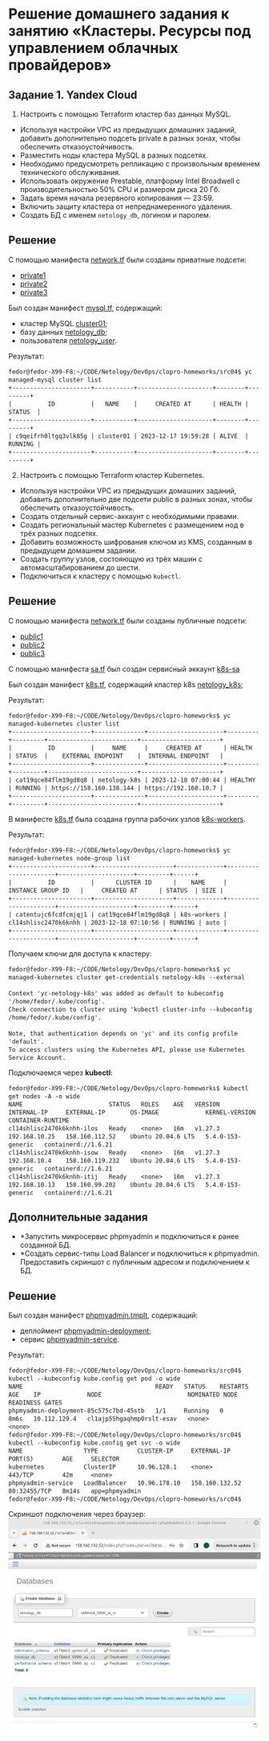 # Решение домашнего задания к занятию «Кластеры. Ресурсы под управлением облачных провайдеров»

## Задание 1. Yandex Cloud

1. Настроить с помощью Terraform кластер баз данных MySQL.

 - Используя настройки VPC из предыдущих домашних заданий, добавить дополнительно подсеть private в разных зонах, чтобы обеспечить отказоустойчивость. 
 - Разместить ноды кластера MySQL в разных подсетях.
 - Необходимо предусмотреть репликацию с произвольным временем технического обслуживания.
 - Использовать окружение Prestable, платформу Intel Broadwell с производительностью 50% CPU и размером диска 20 Гб.
 - Задать время начала резервного копирования — 23:59.
 - Включить защиту кластера от непреднамеренного удаления.
 - Создать БД с именем `netology_db`, логином и паролем.

## Решение

С помощью манифеста [network.tf](src04/network.tf) были созданы приватные подсети:
- [private1](https://github.com/fedor-metsger/clopro-homeworks/blob/ab8775981c81a8cdee798b2e739953665b378595/src04/network.tf#L33)
- [private2](https://github.com/fedor-metsger/clopro-homeworks/blob/ab8775981c81a8cdee798b2e739953665b378595/src04/network.tf#L38)
- [private3](https://github.com/fedor-metsger/clopro-homeworks/blob/ab8775981c81a8cdee798b2e739953665b378595/src04/network.tf#L43)

Был создан манифест [mysql.tf](src04/mysql.tf), содержащий:
- кластер MySQL [cluster01](https://github.com/fedor-metsger/clopro-homeworks/blob/ab8775981c81a8cdee798b2e739953665b378595/src04/mysql.tf#L2);
- базу данных [netology_db](https://github.com/fedor-metsger/clopro-homeworks/blob/ab8775981c81a8cdee798b2e739953665b378595/src04/mysql.tf#L42);
- пользователя [netology_user](https://github.com/fedor-metsger/clopro-homeworks/blob/ab8775981c81a8cdee798b2e739953665b378595/src04/mysql.tf#L47).

Результат:
```
fedor@fedor-X99-F8:~/CODE/Netology/DevOps/clopro-homeworks/src04$ yc managed-mysql cluster list
+----------------------+-----------+---------------------+--------+---------+
|          ID          |   NAME    |     CREATED AT      | HEALTH | STATUS  |
+----------------------+-----------+---------------------+--------+---------+
| c9qeifrh0ltgq3vlk85g | cluster01 | 2023-12-17 19:59:28 | ALIVE  | RUNNING |
+----------------------+-----------+---------------------+--------+---------+
```

2. Настроить с помощью Terraform кластер Kubernetes.

 - Используя настройки VPC из предыдущих домашних заданий, добавить дополнительно две подсети public в разных зонах, чтобы обеспечить отказоустойчивость.
 - Создать отдельный сервис-аккаунт с необходимыми правами. 
 - Создать региональный мастер Kubernetes с размещением нод в трёх разных подсетях.
 - Добавить возможность шифрования ключом из KMS, созданным в предыдущем домашнем задании.
 - Создать группу узлов, состояющую из трёх машин с автомасштабированием до шести.
 - Подключиться к кластеру с помощью `kubectl`.

## Решение

С помощью манифеста [network.tf](src04/network.tf) были созданы публичные подсети:
- [public1](https://github.com/fedor-metsger/clopro-homeworks/blob/ab8775981c81a8cdee798b2e739953665b378595/src04/network.tf#L11)
- [public2](https://github.com/fedor-metsger/clopro-homeworks/blob/ab8775981c81a8cdee798b2e739953665b378595/src04/network.tf#L16)
- [public3](https://github.com/fedor-metsger/clopro-homeworks/blob/ab8775981c81a8cdee798b2e739953665b378595/src04/network.tf#L21)

С помощью манифеста [sa.tf](src04/sa.tf) был создан сервисный эккаунт [k8s-sa](https://github.com/fedor-metsger/clopro-homeworks/blob/ab8775981c81a8cdee798b2e739953665b378595/src04/sa.tf#L3)

Был создан манифест [k8s.tf](src04/k8s.tf), содержащий кластер k8s [netology_k8s](https://github.com/fedor-metsger/clopro-homeworks/blob/ab8775981c81a8cdee798b2e739953665b378595/src04/k8s.tf#L3);

Результат:
```
fedor@fedor-X99-F8:~/CODE/Netology/DevOps/clopro-homeworks$ yc managed-kubernetes cluster list
+----------------------+--------------+---------------------+---------+---------+-------------------------+----------------------+
|          ID          |     NAME     |     CREATED AT      | HEALTH  | STATUS  |    EXTERNAL ENDPOINT    |  INTERNAL ENDPOINT   |
+----------------------+--------------+---------------------+---------+---------+-------------------------+----------------------+
| cat19qce84flm19gd8q8 | netology-k8s | 2023-12-18 07:00:44 | HEALTHY | RUNNING | https://158.160.138.144 | https://192.168.10.7 |
+----------------------+--------------+---------------------+---------+---------+-------------------------+----------------------+
```

В манифесте [k8s.tf](src04/k8s.tf) была создана группа рабочих узлов [k8s-workers](https://github.com/fedor-metsger/clopro-homeworks/blob/ab8775981c81a8cdee798b2e739953665b378595/src04/k8s.tf#L44).

Результат:
```
fedor@fedor-X99-F8:~/CODE/Netology/DevOps/clopro-homeworks$ yc managed-kubernetes node-group list
+----------------------+----------------------+-------------+----------------------+---------------------+---------+------+
|          ID          |      CLUSTER ID      |    NAME     |  INSTANCE GROUP ID   |     CREATED AT      | STATUS  | SIZE |
+----------------------+----------------------+-------------+----------------------+---------------------+---------+------+
| catentujc6fcdfcmjqj1 | cat19qce84flm19gd8q8 | k8s-workers | cl14shlisc2470k6knhh | 2023-12-18 07:10:56 | RUNNING | auto |
+----------------------+----------------------+-------------+----------------------+---------------------+---------+------+
```

Получаем ключи для доступа к кластеру:
```
fedor@fedor-X99-F8:~/CODE/Netology/DevOps/clopro-homeworks$ yc managed-kubernetes cluster get-credentials netology-k8s --external

Context 'yc-netology-k8s' was added as default to kubeconfig '/home/fedor/.kube/config'.
Check connection to cluster using 'kubectl cluster-info --kubeconfig /home/fedor/.kube/config'.

Note, that authentication depends on 'yc' and its config profile 'default'.
To access clusters using the Kubernetes API, please use Kubernetes Service Account.
```

Подключаемся через **kubectl**:
```
fedor@fedor-X99-F8:~/CODE/Netology/DevOps/clopro-homeworks$ kubectl get nodes -A -o wide
NAME                        STATUS   ROLES    AGE   VERSION   INTERNAL-IP     EXTERNAL-IP       OS-IMAGE             KERNEL-VERSION      CONTAINER-RUNTIME
cl14shlisc2470k6knhh-ilos   Ready    <none>   16m   v1.27.3   192.168.10.25   158.160.112.52    Ubuntu 20.04.6 LTS   5.4.0-153-generic   containerd://1.6.21
cl14shlisc2470k6knhh-isow   Ready    <none>   16m   v1.27.3   192.168.10.4    158.160.119.232   Ubuntu 20.04.6 LTS   5.4.0-153-generic   containerd://1.6.21
cl14shlisc2470k6knhh-itij   Ready    <none>   16m   v1.27.3   192.168.10.13   158.160.99.202    Ubuntu 20.04.6 LTS   5.4.0-153-generic   containerd://1.6.21
```

## Дополнительные задания

 - *Запустить микросервис phpmyadmin и подключиться к ранее созданной БД.
 - *Создать сервис-типы Load Balancer и подключиться к phpmyadmin. Предоставить скриншот с публичным адресом и подключением к БД.

## Решение

Был создан манифест [phpmyadmin.tmplt](src04/phpmyadmin.tmplt), содержащий:
- деплоймент [phpmyadmin-deployment](https://github.com/fedor-metsger/clopro-homeworks/blob/ab8775981c81a8cdee798b2e739953665b378595/src04/phpmyadmin.tmplt#L5);
- сервис [phpmyadmin-service](https://github.com/fedor-metsger/clopro-homeworks/blob/ab8775981c81a8cdee798b2e739953665b378595/src04/phpmyadmin.tmplt#L39).

Результат:
```
fedor@fedor-X99-F8:~/CODE/Netology/DevOps/clopro-homeworks/src04$ kubectl --kubeconfig kube.config get pod -o wide
NAME                                     READY   STATUS    RESTARTS   AGE    IP             NODE                        NOMINATED NODE   READINESS GATES
phpmyadmin-deployment-85c575c7bd-45stb   1/1     Running   0          8m6s   10.112.129.4   cl1ajp55hgaqhmp0rslt-esav   <none>           <none>
fedor@fedor-X99-F8:~/CODE/Netology/DevOps/clopro-homeworks/src04$ kubectl --kubeconfig kube.config get svc -o wide
NAME                 TYPE           CLUSTER-IP     EXTERNAL-IP      PORT(S)        AGE     SELECTOR
kubernetes           ClusterIP      10.96.128.1    <none>           443/TCP        42m     <none>
phpmyadmin-service   LoadBalancer   10.96.178.10   158.160.132.52   80:32455/TCP   8m14s   app=phpmyadmin
fedor@fedor-X99-F8:~/CODE/Netology/DevOps/clopro-homeworks/src04$
```

Скриншот подключения через браузер:
![](pics/PIC014.png)
